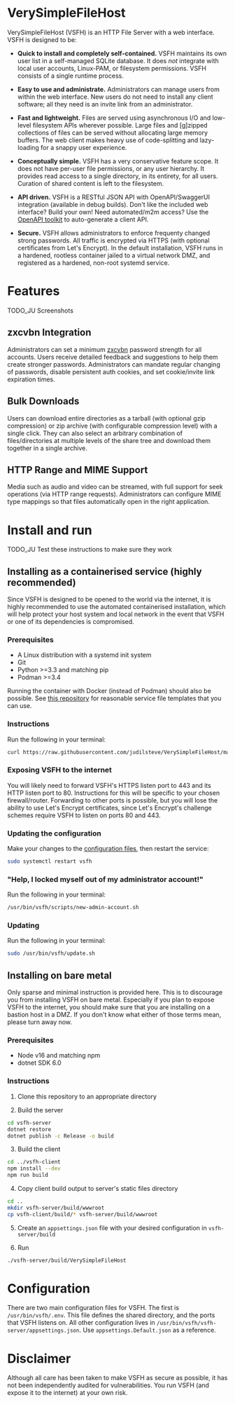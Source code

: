 # VerySimpleFileHost

VerySimpleFileHost (VSFH) is an HTTP File Server with a web interface. VSFH is designed to be:

 - **Quick to install and completely self-contained.** VSFH maintains its own user list in a self-managed SQLite database. It does *not* integrate with local user accounts, Linux-PAM, or filesystem permissions. VSFH consists of a single runtime process.

 - **Easy to use and administrate.** Administrators can manage users from within the web interface. New users do not need to install any client software; all they need is an invite link from an administrator.

  - **Fast and lightweight.** Files are served using asynchronous I/O and low-level filesystem APIs wherever possible. Large files and \[g\]zipped collections of files can be served without allocating large memory buffers. The web client makes heavy use of code-splitting and lazy-loading for a snappy user experience.

  - **Conceptually simple.** VSFH has a very conservative feature scope. It does not have per-user file permissions, or any user hierarchy. It provides read access to a single directory, in its entirety, for all users. Curation of shared content is left to the filesystem.

  - **API driven.** VSFH is a RESTful JSON API with OpenAPI/SwaggerUI integration (available in debug builds). Don't like the included web interface? Build your own! Need automated/m2m access? Use the [OpenAPI toolkit](https://github.com/judilsteve/marvel-test/blob/master/openapi-generator-cli) to auto-generate a client API.

  - **Secure.** VSFH allows administrators to enforce frequenty changed strong passwords. All traffic is encrypted via HTTPS (with optional certificates from Let's Encrypt). In the default installation, VSFH runs in a hardened, rootless container jailed to a virtual network DMZ, and registered as a hardened, non-root systemd service.

# Features
TODO_JU Screenshots

## zxcvbn Integration
Administrators can set a minimum [zxcvbn](https://github.com/dropbox/zxcvbn) password strength for all accounts. Users receive detailed feedback and suggestions to help them create stronger passwords. Administrators can mandate regular changing of passwords, disable persistent auth cookies, and set cookie/invite link expiration times.

## Bulk Downloads
Users can download entire directories as a tarball (with optional gzip compression) or zip archive (with configurable compression level) with a single click. They can also select an arbitrary combination of files/directories at multiple levels of the share tree and download them together in a single archive.

## HTTP Range and MIME Support
Media such as audio and video can be streamed, with full support for seek operations (via HTTP range requests). Administrators can configure MIME type mappings so that files automatically open in the right application.

# Install and run
TODO_JU Test these instructions to make sure they work

## Installing as a containerised service (highly recommended)
Since VSFH is designed to be opened to the world via the internet, it is highly recommended to use the automated containerised installation, which will help protect your host system and local network in the event that VSFH or one of its dependencies is compromised.

### Prerequisites
 - A Linux distribution with a systemd init system
 - Git
 - Python >=3.3 and matching pip
 - Podman >=3.4

Running the container with Docker (instead of Podman) should also be possible. See [this repository](https://github.com/MiGoller/dc-systemd-template) for reasonable service file templates that you can use.

### Instructions
Run the following in your terminal:

```bash
curl https://raw.githubusercontent.com/judilsteve/VerySimpleFileHost/main/bootstrap.sh | sudo bash
```

### Exposing VSFH to the internet
You will likely need to forward VSFH's HTTPS listen port to 443 and its HTTP listen port to 80. Instructions for this will be specific to your chosen firewall/router. Forwarding to other ports is possible, but you will lose the ability to use Let's Encrypt certificates, since Let's Encrypt's challenge schemes require VSFH to listen on ports 80 and 443.

### Updating the configuration
Make your changes to the [configuration files](#configuration), then restart the service:

```bash
sudo systemctl restart vsfh
```

### "Help, I locked myself out of my administrator account!"
Run the following in your terminal:
```bash
/usr/bin/vsfh/scripts/new-admin-account.sh
```

### Updating
Run the following in your terminal:

```bash
sudo /usr/bin/vsfh/update.sh
```

## Installing on bare metal
Only sparse and minimal instruction is provided here. This is to discourage you from installing VSFH on bare metal. Especially if you plan to expose VSFH to the internet, you should make sure that you are installing on a bastion host in a DMZ. If you don't know what either of those terms mean, please turn away now.

### Prerequisites
- Node v16 and matching npm
- dotnet SDK 6.0

### Instructions

1. Clone this repository to an appropriate directory

2. Build the server
```bash
cd vsfh-server
dotnet restore
dotnet publish -c Release -o build
```

3. Build the client
```bash
cd ../vsfh-client
npm install --dev
npm run build
```

4. Copy client build output to server's static files directory
```bash
cd ..
mkdir vsfh-server/build/wwwroot
cp vsfh-client/build/* vsfh-server/build/wwwroot
```

5. Create an `appsettings.json` file with your desired configuration in `vsfh-server/build`

6. Run
```bash
./vsfh-server/build/VerySimpleFileHost
```

# Configuration

There are two main configuration files for VSFH. The first is `/usr/bin/vsfh/.env`. This file defines the shared directory, and the ports that VSFH listens on.
All other configuration lives in `/usr/bin/vsfh/vsfh-server/appsettings.json`. Use `appsettings.Default.json` as a reference.

# Disclaimer
Although all care has been taken to make VSFH as secure as possible, it has not been independently audited for vulnerabilities. You run VSFH (and expose it to the internet) at your own risk.